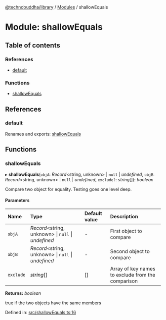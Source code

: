 [@technobuddha/library](../..) / [Modules](../Modules.md) / shallowEquals

# Module: shallowEquals

## Table of contents

### References

- [default](shallowequals.md#default)

### Functions

- [shallowEquals](shallowequals.md#shallowequals)

## References

### default

Renames and exports: [shallowEquals](shallowequals.md#shallowequals)

## Functions

### shallowEquals

▸ **shallowEquals**(`objA`: *Record*<string, unknown\> \| ``null`` \| *undefined*, `objB`: *Record*<string, unknown\> \| ``null`` \| *undefined*, `exclude?`: *string*[]): *boolean*

Compare two object for equality.  Testing goes one level deep.

#### Parameters

| Name | Type | Default value | Description |
| :------ | :------ | :------ | :------ |
| `objA` | *Record*<string, unknown\> \| ``null`` \| *undefined* | - | First object to compare |
| `objB` | *Record*<string, unknown\> \| ``null`` \| *undefined* | - | Second object to compare |
| `exclude` | *string*[] | [] | Array of key names to exclude from the comparison |

**Returns:** *boolean*

true if the two objects have the same members

Defined in: [src/shallowEquals.ts:16](../../src/shallowEquals.ts#L16)
